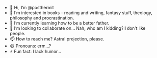 - 👋 Hi, I’m @posthermit
- 👀 I’m interested in books - reading and writing, fantasy stuff, theology, philosophy and procrastination.
- 🌱 I’m currently learning how to be a better father.
- 💞️ I’m looking to collaborate on... Nah, who am I kidding? I don't like people.
- 📫 How to reach me? Astral projection, please.
- 😄 Pronouns: erm...?
- ⚡ Fun fact: I lack humor...

<!---
posthermit/posthermit is a ✨ special ✨ repository because its `README.md` (this file) appears on your GitHub profile.
You can click the Preview link to take a look at your changes.
--->
